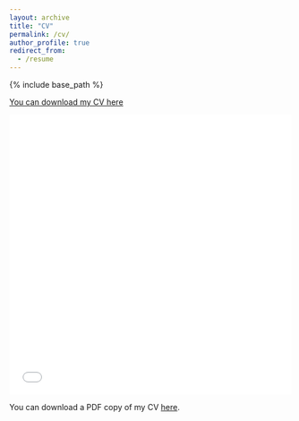 ```yaml
---
layout: archive
title: "CV"
permalink: /cv/
author_profile: true
redirect_from:
  - /resume
---
```


{% include base_path %}

[You can download my CV here](http://sebastianbuchczyk.github.io/files/S-Buchczyk_CV.pdf)




<iframe src="/files/pdf/S-Buchczyk_CV.pdf.pdf" width="100%" height="500" frameborder="no" border="0" marginwidth="0" marginheight="0"></iframe>

You can download a PDF copy of my CV [here](/files/pdf/S-Buchczyk_CV.pdf).
